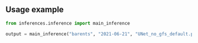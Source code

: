 ## Usage example

```python
from inferences.inference import main_inference

output = main_inference("barents", "2021-06-21", "UNet_no_gfs_default.pt")
```
